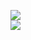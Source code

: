 [![](https://img.shields.io/badge/Made%20With-Github%20Spray-lightgrey.svg?style=for-the-badge&logo=github)](https://github.com/Annihil/github-spray#11907)  
[![](https://i.imgur.com/2DrTn0Z.gif)](https://github.com/Annihil/github-spray)